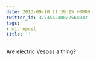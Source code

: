 ```yaml
---
date: 2013-09-10 11:39:15 +0000
twitter_id: 377456240827564032
tags:
- micropost
title: ''
---
```


Are electric Vespas a thing?
